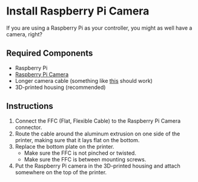 # Install Raspberry Pi Camera

If you are using a Raspberry Pi as your controller, you might as well have a camera, right?

## Required Components

- Raspberry Pi
- [Raspberry Pi Camera](https://amzn.to/3G3spjW)
- Longer camera cable (something like [this](https://amzn.to/3HKCUKb) should work)
- 3D-printed housing (recommended)

## Instructions
1. Connect the FFC (Flat, Flexible Cable) to the Raspberry Pi Camera connector.
2. Route the cable around the aluminum extrusion on one side of the printer, making sure that it lays flat on the bottom.
3. Replace the bottom plate on the printer.
   - Make sure the FFC is not pinched or twisted.
   - Make sure the FFC is between mounting screws.
4. Put the Raspberry Pi camera in the 3D-printed housing and attach somewhere on the top of the printer.
